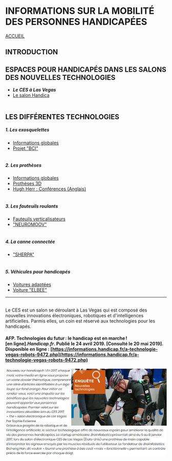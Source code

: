 # INFORMATIONS SUR LA MOBILITÉ DES PERSONNES HANDICAPÉES  
[ACCUEIL](index.md)
## INTRODUCTION  

## ESPACES POUR HANDICAPÉS DANS LES SALONS DES NOUVELLES TECHNOLOGIES 
* **_Le CES à Las Vegas_**
* [Le salon Handica](handica.md)
<br/> <br/>
## LES DIFFÉRENTES TECHNOLOGIES
##### 1. Les exosquelettes 
- [Informations globales](exoprésent.md)
- [Projet "BCI"](BCI.md)
<br/><br/>
##### 2. Les prothèses
- [Informations globales](Prothèseinfo.md)
- [Prothèses 3D](Prothèse3D.md)
- [Hugh Herr : Conférences (Anglais)](Hughvidéo.md)
<br/><br/>
##### 3. Les fauteuils roulants
- [Fauteuils verticalisateurs](FauteuilVertical.md)
- ["NEUROMOOV"](Neuromoov.md)
<br/><br/>
##### 4. La canne connectée
- ["SHERPA"](Canneconnectée.md)
<br/><br/>
##### 5. Véhicules pour handicapés
- [Voitures adaptées](Voitureadaptée.md)
- [Voiture "ELBEE"](Elbee.md)

----------------------------------------------------------
<br/>
Le CES est un salon se déroulant à Las Vegas qui est composé des nouvelles innovations électroniques, robotiques et d'intelligences artificielles. Parmis elles, un coin est réservé aux technologies pour les handicapés.

<br/>

#### AFP. Technologies du futur : le handicap est en marche ! [en ligne]._Handicap.fr_. Publié le 24 avril 2019. [Consulté le 20 mai 2019]. Disponible en ligne : [https://informations.handicap.fr/a-technologie-vegas-robots-9472.php](https://informations.handicap.fr/a-technologie-vegas-robots-9472.php)

![Test](images/aidesalon.PNG "CES 2017 de Las Vegas") 

